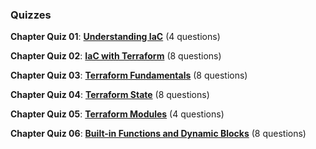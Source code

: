 ### Quizzes

**Chapter Quiz 01**: [**Understanding IaC**](https://app.linuxacademy.com/challenges/13aa3d1e-8d6e-4ce5-9602-eb1268d62640?redirect_uri=https:%2F%2Fapp.linuxacademy.com%2Fsearch%3Fquery%3Dterraform) (4 questions)

**Chapter Quiz 02**: [**IaC with Terraform**](https://app.linuxacademy.com/challenges/70308f42-44fa-4df9-8bf6-3c2fc5aa7d1d?redirect_uri=https:%2F%2Fapp.linuxacademy.com%2Fsearch%3Fquery%3Dterraform) (8 questions)

**Chapter Quiz 03**: [**Terraform Fundamentals**](https://app.linuxacademy.com/challenges/e116320b-5b46-4e11-b691-456567e704c4?redirect_uri=https:%2F%2Fapp.linuxacademy.com%2Fsearch%3Fquery%3Dterraform) (8 questions)

**Chapter Quiz 04**: [**Terraform State**](https://app.linuxacademy.com/challenges/f409e17c-c4d8-48ef-9c59-fb1f96d47a7d?redirect_uri=https:%2F%2Fapp.linuxacademy.com%2Fsearch%3Fquery%3Dterraform) (8 questions)

**Chapter Quiz 05**: [**Terraform Modules**](https://app.linuxacademy.com/challenges/404a0a3a-381d-4530-b4df-26ab5d11d9c0?redirect_uri=https:%2F%2Flinuxacademy.com%2Fcp%2Fmodules%2Fview%2Fid%2F803) (4 questions)

**Chapter Quiz 06**: [**Built-in Functions and Dynamic Blocks**](https://app.linuxacademy.com/challenges/b0fb43f8-7136-4df5-b6d3-54cce4ef769e?redirect_uri=https:%2F%2Fapp.linuxacademy.com%2Fsearch%3Fquery%3Dterraform) (8 questions)